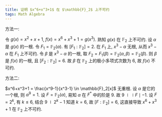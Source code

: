 ```yaml
---
title: 证明 $x^6+x^3+1$ 在 $\mathbb{F}_2$ 上不可约
tags: Math Algebra
---
```


方法一:

令 $g(x) = x^2+x+1$, $f(x)=x^6+x^3+1 = g(x^3)$. 熟知 $g(x)$ 在 $\mathbb{F}_2$ 上不可约. 设 $\alpha$ 是 $g(x)$ 的一根. 令 $F_1 = \mathbb{F}_2(\alpha)$. 有 $[F_1:\mathbb{F}_2] = 2$. 在 $F_1$ 上, $x^3-\alpha$ 无根, 从而 $x^3-\alpha$ 在 $F_1$ 上不可约. 令 $\beta$ 是 $x^3-\alpha$ 的一根, 取 $F_2 =F_1(\beta)=\mathbb{F}_2(\alpha,\beta)=\mathbb{F}_2(\beta)$. 则 $\beta$ 是 $f(x)$ 的一根, 且 $[F_2:\mathbb{F}_2] = 6$. 故 $\beta$ 在 $\mathbb{F}_2$ 上的极小多项式次数为 $6$, 故 $f(x)$ 不可约.

方法二:

$x^6+x^3+1 = \frac{x^9-1}{x^3-1} \in \mathbb{F}_2[x]$ 无重根. 设 $\alpha$ 是它的一个根, 则 $\alpha^9 = 1$. 设 $F = \mathbb{F}_2(\alpha)$, 易知 $\alpha$ 在 $F^*$ 中的阶是 $9$. 故 $9 \mid  \mid F \mid -1$. 设 $F=2^k$, 有 $k \le 6$, 结合 $9 \mid 2^k-1$ 知道 $k=6$, 故 $[F:\mathbb{F}_2] = 6$, 这直接导致 $x^6+x^3+1$ 在 $\mathbb{F}_2$ 上不可约.
